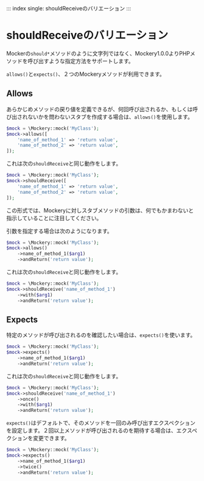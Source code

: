 ::: index
single: shouldReceiveのバリエーション
:::

# shouldReceiveのバリエーション

Mockerの`should*`メソッドのように文字列ではなく、Mockery1.0.0よりPHPメソッドを呼び出すような指定方法をサポートします。

`allows()`と`expects()`、２つのMockeryメソッドが利用できます。

## Allows

あらかじめメソッドの戻り値を定義できるが、何回呼び出されるか、もしくは呼び出されないかを問わないスタブを作成する場合は、`allows()`を使用します。

``` php
$mock = \Mockery::mock('MyClass');
$mock->allows([
    'name_of_method_1' => 'return value',
    'name_of_method_2' => 'return value',
]);
```

これは次の`shouldReceive`と同じ動作をします。

``` php
$mock = \Mockery::mock('MyClass');
$mock->shouldReceive([
    'name_of_method_1' => 'return value',
    'name_of_method_2' => 'return value',
]);
```

この形式では、Mockeryに対しスタブメソッドの引数は、何でもかまわないと指示していることに注目してください。

引数を指定する場合は次のようになります。

``` php
$mock = \Mockery::mock('MyClass');
$mock->allows()
    ->name_of_method_1($arg1)
    ->andReturn('return value');
```

これは次の`shouldReceive`と同じ動作をします。

``` php
$mock = \Mockery::mock('MyClass');
$mock->shouldReceive('name_of_method_1')
    ->with($arg1)
    ->andReturn('return value');
```

## Expects

特定のメソッドが呼び出されるのを確認したい場合は、`expects()`を使います。

``` php
$mock = \Mockery::mock('MyClass');
$mock->expects()
    ->name_of_method_1($arg1)
    ->andReturn('return value');
```

これは次の`shouldReceive`と同じ動作をします。

``` php
$mock = \Mockery::mock('MyClass');
$mock->shouldReceive('name_of_method_1')
    ->once()
    ->with($arg1)
    ->andReturn('return value');
```

`expects()`はデフォルトで、そのメソッドを一回のみ呼び出すエクスペクションを設定します。２回以上メソッドが呼び出されるのを期待する場合は、エクスペクションを変更できます。

``` php
$mock = \Mockery::mock('MyClass');
$mock->expects()
    ->name_of_method_1($arg1)
    ->twice()
    ->andReturn('return value');
```

